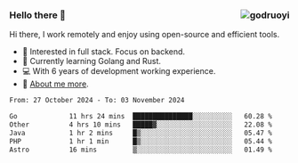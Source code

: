 ### Hello there 👋 <img align="right" src="https://github-readme-stats.vercel.app/api?username=godruoyi&show_icons=true" alt="godruoyi" />

Hi there, I work remotely and enjoy using open-source and efficient tools.

- 🔭 Interested in full stack. Focus on backend.
- 🌱 Currently learning Golang and Rust.
- 💻 With 6 years of development working experience.
- 👒 [About me more](https://godruoyi.com/posts/about-godruoyi).



<!--START_SECTION:waka-->

```txt
From: 27 October 2024 - To: 03 November 2024

Go             11 hrs 24 mins  ███████████████░░░░░░░░░░   60.28 %
Other          4 hrs 10 mins   █████▓░░░░░░░░░░░░░░░░░░░   22.08 %
Java           1 hr 2 mins     █▒░░░░░░░░░░░░░░░░░░░░░░░   05.47 %
PHP            1 hr 1 min      █▒░░░░░░░░░░░░░░░░░░░░░░░   05.44 %
Astro          16 mins         ▒░░░░░░░░░░░░░░░░░░░░░░░░   01.49 %
```

<!--END_SECTION:waka-->
